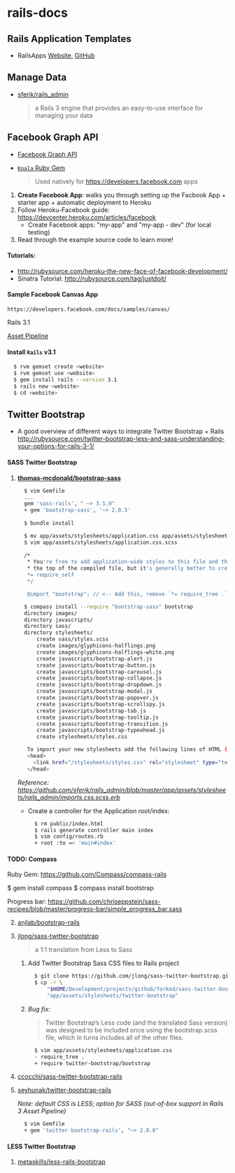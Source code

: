 rails-docs
==========

## Rails Application Templates
* RailsApps [Website](http://railsapps.github.com/rails-application-templates.html), [GitHub](https://github.com/RailsApps)


## Manage Data

* [sferik/rails_admin](https://github.com/sferik/rails_admin)

  > a Rails 3 engine that provides an easy-to-use interface for managing your data



## Facebook Graph API

* [Facebook Graph API](https://developers.facebook.com/docs/reference/api/)
* [`Koala` Ruby Gem](https://github.com/arsduo/koala.git)

   > Used natively for https://developers.facebook.com apps

1. **Create Facebook App**: walks you through setting up the Facbook App + starter app + automatic deployment to Heroku
2. Follow Heroku-Facebook guide: https://devcenter.heroku.com/articles/facebook
   * Create Facebook apps: "my-app" and "my-app - dev" (for local testing)
3. Read through the example source code to learn more!


#### Tutorials:
* http://rubysource.com/heroku-the-new-face-of-facebook-development/
* Sinatra Tutorial: http://rubysource.com/tag/justdoit/

#### Sample Facebook Canvas App

	https://developers.facebook.com/docs/samples/canvas/
	
Rails 3.1

[Asset Pipeline](http://guides.rubyonrails.org/asset_pipeline.html#how-to-use-the-asset-pipeline)

#### Install `Rails` v3.1

   ```bash
     $ rvm gemset create <website>
     $ rvm gemset use <website>
     $ gem install rails --version 3.1
     $ rails new <website>
     $ cd <website>
   ```

## Twitter Bootstrap

* A good overview of different ways to integrate Twitter Bootstrap + Rails
  http://rubysource.com/twitter-bootstrap-less-and-sass-understanding-your-options-for-rails-3-1/

#### SASS Twitter Bootstrap

1. **[thomas-mcdonald/bootstrap-sass](https://github.com/thomas-mcdonald/bootstrap-sass)**

   ```bash
     $ vim Gemfile
     ...
     gem 'sass-rails', " ~> 3.1.0"
     + gem 'bootstrap-sass', '~> 2.0.3'
     
     $ bundle install
   ```
   
   ```bash
     $ mv app/assets/stylesheets/application.css app/assets/stylesheets/application.css.scss
     $ vim app/assets/stylesheets/application.css.scss
     
     /*
      * You're free to add application-wide styles to this file and they'll appear at
      * the top of the compiled file, but it's generally better to create a new file per style scope.
      *= require_self      
      */

      @import "bootstrap"; // <-- Add this, remove `*= require_tree .` from the top ^
   ```
   
   ```bash
     $ compass install --require "bootstrap-sass" bootstrap
     directory images/ 
     directory javascripts/ 
     directory sass/ 
     directory stylesheets/ 
         create sass/styles.scss 
         create images/glyphicons-halflings.png 
         create images/glyphicons-halflings-white.png 
         create javascripts/bootstrap-alert.js 
         create javascripts/bootstrap-button.js 
         create javascripts/bootstrap-carousel.js 
         create javascripts/bootstrap-collapse.js 
         create javascripts/bootstrap-dropdown.js 
         create javascripts/bootstrap-modal.js 
         create javascripts/bootstrap-popover.js 
         create javascripts/bootstrap-scrollspy.js 
         create javascripts/bootstrap-tab.js 
         create javascripts/bootstrap-tooltip.js 
         create javascripts/bootstrap-transition.js 
         create javascripts/bootstrap-typeahead.js 
         create stylesheets/styles.css 

      To import your new stylesheets add the following lines of HTML (or equivalent) to your webpage:
      <head>
        <link href="/stylesheets/styles.css" rel="stylesheet" type="text/css" />
      </head>
   ```
   
   *Reference: https://github.com/sferik/rails_admin/blob/master/app/assets/stylesheets/rails_admin/imports.css.scss.erb*

   * Create a controller for the Application root/index:
    
     ```bash
       $ rm public/index.html
       $ rails generate controller main index
       $ vim config/routes.rb
       + root :to => 'main#index'
     ```

#### TODO: Compass

Ruby Gem: https://github.com/Compass/compass-rails

$ gem install compass
$ compass install bootstrap

Progress bar: https://github.com/chriseppstein/sass-recipes/blob/master/progress-bar/simple_progress_bar.sass


2. [anjlab/bootstrap-rails](https://github.com/anjlab/bootstrap-rails)

3. [jlong/sass-twitter-bootstrap](https://github.com/jlong/sass-twitter-bootstrap)

   > a 1:1 translation from Less to Sass

   1. Add Twitter Bootstrap Sass CSS files to Rails project

      ```bash
        $ git clone https://github.com/jlong/sass-twitter-bootstrap.git # -> sass-twitter-bootstrap
        $ cp -r \
            "$HOME/Development/projects/github/forked/sass-twitter-bootstrap/lib/" \
            "app/assets/stylesheets/twitter-bootstrap"
      ```

   2. *Bug fix*:
         
      > Twitter Bootstrap’s Less code (and the translated Sass version) was designed to be included once using the bootstrap.scss file, which in turns includes all of the other files.

      ```bash
        $ vim app/assets/stylesheets/application.css
        - require_tree .
        + require twitter-bootstrap/bootstrap
      ```

4. [ccocchi/sass-twitter-bootstrap-rails](https://github.com/ccocchi/sass-twitter-bootstrap-rails)

5. [seyhunak/twitter-bootstrap-rails](https://github.com/seyhunak/twitter-bootstrap-rails)

   *Note: default CSS is LESS; option for SASS (out-of-box support in Rails 3 Asset Pipeline)*

    ```bash
      $ vim Gemfile
      + gem 'twitter-bootstrap-rails', "~> 2.0.8"
    ```

#### LESS Twitter Bootstrap

1. [metaskills/less-rails-bootstrap](https://github.com/metaskills/less-rails-bootstrap)



